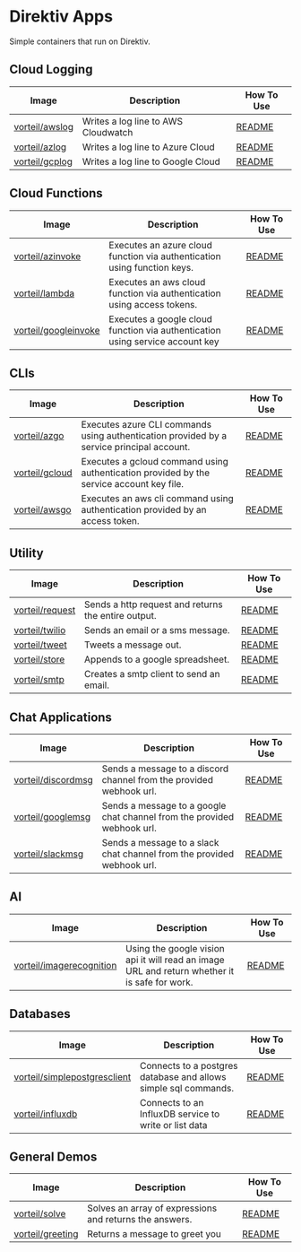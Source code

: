 # Direktiv Apps

Simple containers that run on Direktiv.

## Cloud Logging

| Image | Description | How To Use |
| ---------------- | -------------------------- | ----------- |
| [vorteil/awslog](https://hub.docker.com/r/vorteil/awslog) | Writes a log line to AWS Cloudwatch | [README](https://github.com/vorteil/direktiv-apps/tree/master/awslog) |
| [vorteil/azlog](https://hub.docker.com/r/vorteil/azlog)  | Writes a log line to Azure Cloud | [README](https://github.com/vorteil/direktiv-apps/tree/master/azlog) |
| [vorteil/gcplog](https://hub.docker.com/r/vorteil/gcplog) | Writes a log line to Google Cloud | [README](https://github.com/vorteil/direktiv-apps/tree/master/gcplog) |

## Cloud Functions

| Image | Description | How To Use |
| ------------- | ------------- | ---------- |
| [vorteil/azinvoke](https://hub.docker.com/r/vorteil/azinvoke) | Executes an azure cloud function via authentication using function keys. | [README](https://github.com/vorteil/direktiv-apps/tree/master/azinvoke) |
| [vorteil/lambda](https://hub.docker.com/r/vorteil/lambda) | Executes an aws cloud function via authentication using access tokens. | [README](https://github.com/vorteil/direktiv-apps/tree/master/lambdainvoke) |
| [vorteil/googleinvoke](https://hub.docker.com/r/vorteil/googleinvoke) | Executes a google cloud function via authentication using service account key | [README](https://github.com/vorteil/direktiv-apps/tree/master/googleinvoke) |

## CLIs

| Image | Description | How To Use |
| ------------- | ------------- | ---------- |
| [vorteil/azgo](https://hub.docker.com/r/vorteil/azgo)  | Executes azure CLI commands using authentication provided by a service principal account.  | [README](https://github.com/vorteil/direktiv-apps/tree/master/azcli) |
| [vorteil/gcloud](https://hub.docker.com/r/vorteil/gcloud) | Executes a gcloud command using authentication provided by the service account key file.| [README](https://github.com/vorteil/direktiv-apps/tree/master/googlecli)|
| [vorteil/awsgo](https://hub.docker.com/r/vorteil/awsgo) | Executes an aws cli command using authentication provided by an access token. | [README](https://github.com/vorteil/direktiv-apps/tree/master/awscli) |


## Utility

| Image | Description | How To Use |
| ------------- | ------------- | ---------- |
| [vorteil/request](https://hub.docker.com/r/vorteil/request) | Sends a http request and returns the entire output. | [README](https://github.com/vorteil/direktiv-apps/tree/master/requester)|
| [vorteil/twilio](https://hub.docker.com/r/vorteil/twilio) | Sends an email or a sms message. | [README](https://github.com/vorteil/direktiv-apps/tree/master/twilio) | 
| [vorteil/tweet](https://hub.docker.com/r/vorteil/tweet) | Tweets a message out. | [README](https://github.com/vorteil/direktiv-apps/tree/master/twitter) |
| [vorteil/store](https://hub.docker.com/r/vorteil/store) | Appends to a google spreadsheet. | [README](https://github.com/vorteil/direktiv-apps/tree/master/googlepusher) |
| [vorteil/smtp](https://hub.docker.com/r/vorteil/smtp) | Creates a smtp client to send an email. | [README](https://github.com/vorteil/direktiv-apps/tree/master/smtp) |

## Chat Applications

| Image | Description | How To Use |
| ------------- | ------------- | ---------- |
| [vorteil/discordmsg](https://hub.docker.com/r/vorteil/discordmsg) | Sends a message to a discord channel from the provided webhook url. | [README](https://github.com/vorteil/direktiv-apps/tree/master/discord)|
| [vorteil/googlemsg](https://hub.docker.com/r/vorteil/googlemsg) | Sends a message to a google chat channel from the provided webhook url. | [README](https://github.com/vorteil/direktiv-apps/tree/master/googlechat) |
| [vorteil/slackmsg](https://hub.docker.com/r/vorteil/slackmsg) | Sends a message to a slack chat channel from the provided webhook url. | [README](https://github.com/vorteil/direktiv-apps/tree/master/slack) |


## AI

| Image | Description | How To Use |
| ------------- | ------------- | ---------- |
| [vorteil/imagerecognition](https://hub.docker.com/r/vorteil/imagerecognition) | Using the google vision api it will read an image URL and return whether it is safe for work. | [README](https://github.com/vorteil/direktiv-apps/tree/master/image-recognition)


## Databases

| Image | Description | How To Use |
| ------------- | ------------- | ---------- |
| [vorteil/simplepostgresclient](https://hub.docker.com/r/vorteil/simplepostgresclient) | Connects to a postgres database and allows simple sql commands. | [README](https://github.com/vorteil/direktiv-apps/tree/master/simple-postgres-client)
| [vorteil/influxdb](https://hub.docker.com/r/vorteil/influxdb) | Connects to an InfluxDB service to write or list data | [README](https://github.com/vorteil/direktiv-apps/tree/master/influxdb)|

## General Demos

| Image | Description | How To Use |
| ------------- | ------------- | ---------- |
| [vorteil/solve](https://hub.docker.com/r/vorteil/solve) | Solves an array of expressions and returns the answers. | [README](https://github.com/vorteil/direktiv-apps/tree/master/solver) |
| [vorteil/greeting](https://hub.docker.com/r/vorteil/greeting) | Returns a message to greet you | [README](https://github.com/vorteil/direktiv-apps/tree/master/greeter) |
